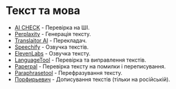 # Текст та мова

* [AI CHECK](https://contentatscale.ai/ai-content-detector) - Перевірка на ШІ.
* [Perplaxity](https://www.perplexity.ai/search/) - Генерація тексту.
* [Translaitor AI](https://www.deepl.com/translator) - Перекладач.
* [Speechify](https://app.speechify.com/) - Озвучка текстів.
* [ElevenLabs](https://beta.elevenlabs.io/speech-synthesis) - Озвучка тексту.
* [LanguageTool](https://languagetool.org/uk) - Перевірка та виправлення текстів.
* [Paperpal](https://paperpal.com/) - Перевірка тексту на помилки і переписування.
* [Paraphrasetool](https://quillbot.com) - Перефразування тексту.
* [Порфирьевич](https://porfirevich.ru) - Дописування текстів (тільки на російській).
